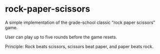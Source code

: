 # rock-paper-scissors

A simple implementation of the grade-school classic “rock paper scissors” game.

User can play up to five rounds before the game resets.

Principle: Rock beats scissors, scissors beat paper, and paper beats rock.
